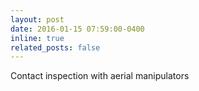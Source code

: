 ```yaml
---
layout: post
date: 2016-01-15 07:59:00-0400
inline: true
related_posts: false
---
```


Contact inspection with aerial manipulators

